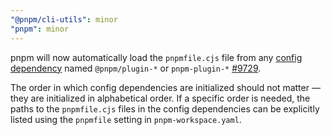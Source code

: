 ```yaml
---
"@pnpm/cli-utils": minor
"pnpm": minor
---
```


pnpm will now automatically load the `pnpmfile.cjs` file from any [config dependency](https://pnpm.io/config-dependencies) named `@pnpm/plugin-*` or `pnpm-plugin-*` [#9729](https://github.com/pnpm/pnpm/pull/9729).

The order in which config dependencies are initialized should not matter — they are initialized in alphabetical order. If a specific order is needed, the paths to the `pnpmfile.cjs` files in the config dependencies can be explicitly listed using the `pnpmfile` setting in `pnpm-workspace.yaml`.
